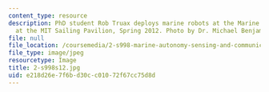 ```yaml
---
content_type: resource
description: PhD student Rob Truax deploys marine robots at the Marine Autonomy Lab
  at the MIT Sailing Pavilion, Spring 2012. Photo by Dr. Michael Benjamin.
file: null
file_location: /coursemedia/2-s998-marine-autonomy-sensing-and-communications-spring-2012/e218d26e7f6bd30cc01072f67cc75d8d_2-s998s12.jpg
file_type: image/jpeg
resourcetype: Image
title: 2-s998s12.jpg
uid: e218d26e-7f6b-d30c-c010-72f67cc75d8d
---
```

